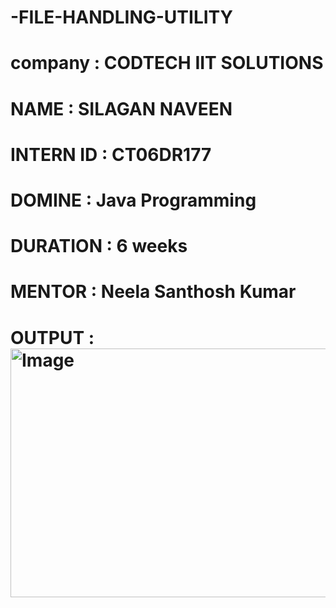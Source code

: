 # -FILE-HANDLING-UTILITY

# company : CODTECH IIT SOLUTIONS

# NAME : SILAGAN NAVEEN 

# INTERN ID : CT06DR177

# DOMINE : Java Programming

# DURATION :  6 weeks

# MENTOR :  Neela Santhosh Kumar 

# OUTPUT : <img width="583" height="398" alt="Image" src="https://github.com/user-attachments/assets/03848c2f-147e-47a4-91cc-97ec5eb98d66" />
